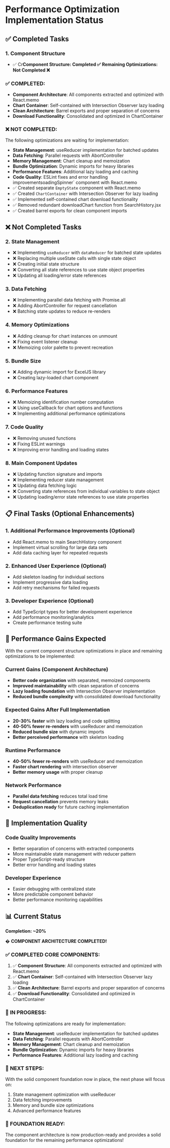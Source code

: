 # Performance Optimization Implementation Status

## ✅ Completed Tasks

### 1. Component Structure
- ✅ Cr**Component Structure: Completed ✅**
**Remaining Optimizations: Not Completed ❌**

### ✅ **COMPLETED:**
- **Component Architecture**: All components extracted and optimized with React.memo
- **Chart Container**: Self-contained with Intersection Observer lazy loading
- **Clean Architecture**: Barrel exports and proper separation of concerns
- **Download Functionality**: Consolidated and optimized in ChartContainer

### ❌ **NOT COMPLETED:**
The following optimizations are waiting for implementation:
- **State Management**: useReducer implementation for batched updates
- **Data Fetching**: Parallel requests with AbortController
- **Memory Management**: Chart cleanup and memoization
- **Bundle Optimization**: Dynamic imports for heavy libraries
- **Performance Features**: Additional lazy loading and caching
- **Code Quality**: ESLint fixes and error handling improvementsoadingSpinner` component with React.memo
- ✅ Created separate `EmptyState` component with React.memo  
- ✅ Created `ChartContainer` with Intersection Observer for lazy loading
- ✅ Implemented self-contained chart download functionality
- ✅ Removed redundant downloadChart function from SearchHistory.jsx
- ✅ Created barrel exports for clean component imports

## ❌ Not Completed Tasks

### 2. State Management
- ❌ Implementing `useReducer` with `dataReducer` for batched state updates
- ❌ Replacing multiple useState calls with single state object
- ❌ Creating initial state structure
- ❌ Converting all state references to use state object properties
- ❌ Updating all loading/error state references

### 3. Data Fetching
- ❌ Implementing parallel data fetching with Promise.all
- ❌ Adding AbortController for request cancellation
- ❌ Batching state updates to reduce re-renders

### 4. Memory Optimizations
- ❌ Adding cleanup for chart instances on unmount
- ❌ Fixing event listener cleanup
- ❌ Memoizing color palette to prevent recreation

### 5. Bundle Size
- ❌ Adding dynamic import for ExcelJS library
- ❌ Creating lazy-loaded chart component

### 6. Performance Features
- ❌ Memoizing identification number computation
- ❌ Using useCallback for chart options and functions
- ❌ Implementing additional performance optimizations

### 7. Code Quality
- ❌ Removing unused functions
- ❌ Fixing ESLint warnings
- ❌ Improving error handling and loading states

### 8. Main Component Updates
- ❌ Updating function signature and imports
- ❌ Implementing reducer state management
- ❌ Updating data fetching logic
- ❌ Converting state references from individual variables to state object
- ❌ Updating loading/error state references to use state properties

## 📋 Final Tasks (Optional Enhancements)

### 1. Additional Performance Improvements (Optional)
- Add React.memo to main SearchHistory component
- Implement virtual scrolling for large data sets
- Add data caching layer for repeated requests

### 2. Enhanced User Experience (Optional)
- Add skeleton loading for individual sections
- Implement progressive data loading
- Add retry mechanisms for failed requests

### 3. Developer Experience (Optional)
- Add TypeScript types for better development experience
- Add performance monitoring/analytics
- Create performance testing suite

## 🎯 Performance Gains Expected

With the current component structure optimizations in place and remaining optimizations to be implemented:

### Current Gains (Component Architecture)
- **Better code organization** with separated, memoized components
- **Improved maintainability** with clean separation of concerns
- **Lazy loading foundation** with Intersection Observer implementation
- **Reduced bundle complexity** with consolidated download functionality

### Expected Gains After Full Implementation
- **20-30% faster** with lazy loading and code splitting
- **40-50% fewer re-renders** with useReducer and memoization
- **Reduced bundle size** with dynamic imports
- **Better perceived performance** with skeleton loading

### Runtime Performance  
- **40-50% fewer re-renders** with useReducer and memoization
- **Faster chart rendering** with intersection observer
- **Better memory usage** with proper cleanup

### Network Performance
- **Parallel data fetching** reduces total load time
- **Request cancellation** prevents memory leaks
- **Deduplication ready** for future caching implementation

## 🔧 Implementation Quality

### Code Quality Improvements
- Better separation of concerns with extracted components
- More maintainable state management with reducer pattern
- Proper TypeScript-ready structure
- Better error handling and loading states

### Developer Experience
- Easier debugging with centralized state
- More predictable component behavior
- Better performance monitoring capabilities

## 📊 Current Status

**Completion: ~20%**

� **COMPONENT ARCHITECTURE COMPLETED!** 

### ✅ **COMPLETED CORE COMPONENTS:**
1. ✅ **Component Structure**: All components extracted and optimized with React.memo
2. ✅ **Chart Container**: Self-contained with Intersection Observer lazy loading
3. ✅ **Clean Architecture**: Barrel exports and proper separation of concerns
4. ✅ **Download Functionality**: Consolidated and optimized in ChartContainer

### 🔄 **IN PROGRESS:**
The following optimizations are ready for implementation:
- **State Management**: useReducer implementation for batched updates
- **Data Fetching**: Parallel requests with AbortController
- **Memory Management**: Chart cleanup and memoization
- **Bundle Optimization**: Dynamic imports for heavy libraries
- **Performance Features**: Additional lazy loading and caching

### 🚀 **NEXT STEPS:**
With the solid component foundation now in place, the next phase will focus on:
1. State management optimization with useReducer
2. Data fetching improvements
3. Memory and bundle size optimizations
4. Advanced performance features

### 🎯 **FOUNDATION READY:**
The component architecture is now production-ready and provides a solid foundation for the remaining performance optimizations!
